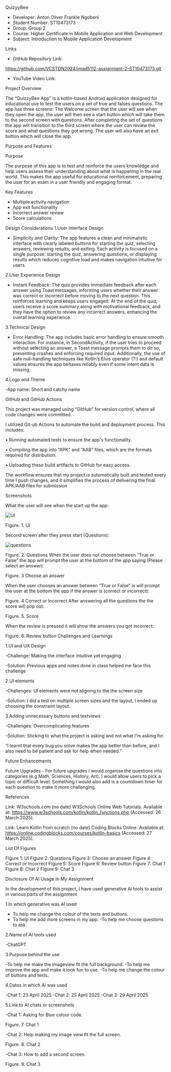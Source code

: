 QuizyyBee

- Developer: Anton Oliver Frankie Ngobeni
- Student Number: ST10473173
- Group: Group 2
- Course: Higher Certificate in Mobile Application and Web Development 
- Subject: Introduction to Mobile Application Development 
 
 Links

- GitHub Repository Link:

https://github.com/VCSTDN2024/imad5112-assignment-2-ST10473173.git

- YouTube Video Link:

Project Overview

The “QuizzyBee App” is a kotlin-based Android application designed for educational use to test the users on a set of true and falses questions. The app has three screens: The Welcome screen that the user will see when they open the app, the user will then see a start button which will take them to the second screen with questions. After completing the set of questions the app will transition to the third screen where the user can review the score and what questions they got wrong. The user will also have an exit button which will close the app.

Purpose and Features

Purpose

The purpose of this app is to test and reinforce the users knowledge and help users assess their understanding about what is happening in the real world. This makes the app useful for educational reinforcement, preparing the user for an exam in a user friendly and engaging format.

Key Features 

- Multiple activity navigation
- App exit functionality
- Incorrect answer review
- Score calculations


Design Considerations
1.User Interface Design

- Simplicity and Clarity: The app features a clean and minimalistic interface with clearly labeled buttons for starting the quiz, selecting answers, reviewing results, and exiting. Each activity is focused on a single purpose: starting the quiz, answering questions, or displaying results which reduces cognitive load and makes navigation intuitive for users.

2.User Experience Design

- Instant Feedback: The quiz provides immediate feedback after each answer using Toast messages, informing users whether their answer was correct or incorrect before moving to the next question. This reinforces learning and keeps users engaged. At the end of the quiz, users receive a score summary along with motivational feedback, and they have the option to review any incorrect answers, enhancing the overall learning experience.


3.Technical Design

- Error Handling: The app includes basic error handling to ensure smooth interaction. For instance, in SecondActivity, if the user tries to proceed without selecting an answer, a Toast message prompts them to do so, preventing crashes and enforcing required input. Additionally, the use of safe null-handling techniques like Kotlin’s Elvis operator (?:) and default values ensures the app behaves reliably even if some intent data is missing.

4.Logo and Theme

-App name: Short and catchy name 


GitHub and GitHub Actions

This project was managed using “GitHub” for version control, where all code changes were committed.

I utilized Git-ub Actions to automate the build and deployment process. This includes:

• Running automated tests to ensure the app's functionality.

• Compiling the app into “APK” and “AAB” files, which are the formats required for distribution.

• Uploading these build artifacts to GitHub for easy access.


The workflow ensures that my project is automatically built and tested every time I push changes, and it simplifies the process of delivering the final APK/AAB files for submission




Screenshots

What the user will see when the start up the app:

![UI](https://github.com/user-attachments/assets/582770c5-930f-4695-9515-5d6dc8cc7375)


Figure. 1. UI


Second screen after they press start (Questions):

![questions](https://github.com/user-attachments/assets/3d8b21d5-4289-436e-921a-3c83838fa82a)


Figure. 2. Questions 
When the user does not choose between “True or False” the app will prompt the user at the bottom of the app saying (Please select  an answer):

Figure. 3 Choose an answer

When the user chooses an answer between “True or False” is will prompt the user at the bottom the app if the answer is (correct or incorrect):

Figure. 4 Correct or Incorrect
After  answering all the questions the the score will pop out:

Figure. 5. Score

When the review is pressed it will show the answers you got incorrect:

Figure. 6. Review button
Challenges and Learnings 

1.UI and UX Design

-Challenge: Making the interface intuitive yet engaging

-Solution: Previous apps and notes done in class helped me face this challenge

2.UI elements

-Challenges: UI elements were not aligning to the the screen size

-Solution: I did a test on multiple screen sizes and the layout, I ended up choosing the constraint layout.

3.Adding unnecessary buttons and textviews

-Challenges: Overcomplicating features 

-Solution: Sticking to what the project is asking and not what I'm asking for.


“I learnt that every bug you solve makes the app better than before, and I also need to be patient and ask for help when needed.”

Future Enhancements

Future Upgrades -  For future upgrades I would organise the questions into categories (e.g Math, Sciences, History, Art). I would allow users to pick a topic or difficult level. Something I would also add is a countdown timer for each question to make it more challenging.


References 

Link: W3schools.com (no date) W3Schools Online Web Tutorials. Available at: https://www.w3schools.com/kotlin/kotlin_functions.php (Accessed: 26 March 2025). 

Link: Learn Kotlin from scratch (no date) Coding Blocks Online. Available at: https://online.codingblocks.com/courses/kotlin-basics (Accessed: 27 March 2025). 

List Of Figures

Figure 1: UI
Figure 2: Questions 
Figure 3: Choose an answer
Figure 4: Correct or Incorrect
Figure 5: Score
Figure 6: Review button
Figure 7: Chat 1
Figure 8: Chat 2
Figure 9: Chat 3

Disclosure Of AI Usage In My Assignment

In the development of this project, I have used generative Ai tools to assist in various parts of the assignment 

1.In which  generative was AI used

- To help me change the colour of the texts and buttons.
- To help me add more screens in my app.
-To help me choose questions to ask.

2.Name of AI tools used

-ChatGPT

3.Purpose behind the use

-To help me make the imageview fit the full background.
-To help me improve the app and make it look fun to use.
-To help me change the colour of buttons and texts.
 
4.Dates in which AI was used

-Chat 1: 23 April 2025
-Chat 2: 25 April 2025
-Chat 3: 29 April 2025




5.Link to AI chats or screenshots

-Chat 1: Asking for Blue colour code.

Figure. 7. Chat 1

-Chat 2: Help making my image view fit the full screen.

Figure. 8. Chat 2


-Chat 3: How to add a second screen.

 Figure. 9. Chat 3


